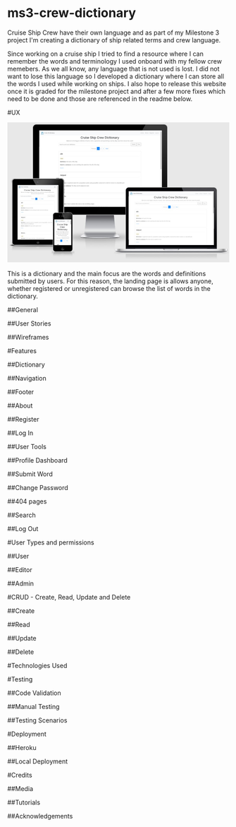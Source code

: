 # ms3-crew-dictionary
Cruise Ship Crew have their own language and as part of my Milestone 3 project I'm creating a dictionary of ship related terms and crew language.

Since working on a cruise ship I tried to find a resource where I can remember the words and terminology I used onboard with my fellow crew memebers. As we all know, any language that is not used is lost. I did not want to lose this language so I developed a dictionary where I can store all the words I used while working on ships. 
I also hope to release this website once it is graded for the milestone project and after a few more fixes which need to be done and those are referenced in the readme below. 

#UX

![Am I responsive image](readme_img\amiresponsive_cruise_ship_crew_dictionary.jpg "Responsive design for Cruise Ship Crew Dictionary")

This is a dictionary and the main focus are the words and definitions submitted by users. For this reason, the landing page is allows anyone, whether registered or unregistered can browse the list of words in the dictionary. 


##General


##User Stories


##Wireframes


#Features

##Dictionary


##Navigation


##Footer


##About


##Register


##Log In


##User Tools


##Profile Dashboard


##Submit Word


##Change Password


##404 pages

##Search



##Log Out

#User Types and permissions

##User

##Editor


##Admin


#CRUD - Create, Read, Update and Delete

##Create

##Read

##Update

##Delete


#Technologies Used


#Testing

##Code Validation

##Manual Testing


##Testing Scenarios

#Deployment

##Heroku

##Local Deployment


#Credits

##Media


##Tutorials


##Acknowledgements



